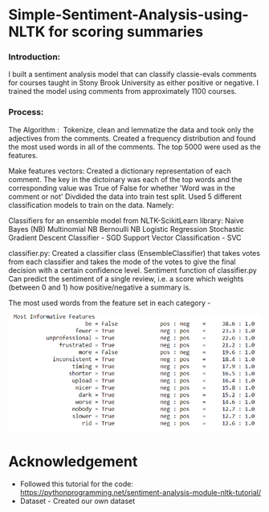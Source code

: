 # Simple-Sentiment-Analysis-using-NLTK for scoring summaries

### Introduction: 
I built a sentiment analysis model that can classify classie-evals comments for courses taught in Stony Brook University as either positive or negative. I trained the model using comments from approximately 1100 courses.

### Process: 

The Algorithm : 
Tokenize, clean and lemmatize the data and took only the adjectives from the comments. 
Created a frequency distribution and found the most used words in all of the comments. The top 5000 were used as the features.  

Make features vectors:
Created a dictionary representation of each comment. The key in the dictoinary was each of the top words and the corresponding value was True of False for whether 'Word was in the comment or not' 
Divdided the data into train test split. 
Used 5 different classification models to train on the data. Namely: 

Classifiers for an ensemble model from NLTK-ScikitLearn library: 
Naive Bayes (NB)
Multinomial NB
Bernoulli NB
Logistic Regression
Stochastic Gradient Descent Classifier - SGD
Support Vector Classification - SVC



classifier.py: Created a classifier class (EnsembleClassifier) that takes votes from each classifier and takes the mode of the votes to give the final decision with a certain confidence level.
Sentiment function of classifier.py Can predict the sentiment of a single review, i.e. a score which weights (between 0 and 1) how positive/negative a summary is. 

The most used words from the feature set in each category - 

![](img/mostInformativeFeatures.png)


# Acknowledgement

 * Followed this tutorial for the code: https://pythonprogramming.net/sentiment-analysis-module-nltk-tutorial/
 * Dataset - Created our own dataset
 
   






